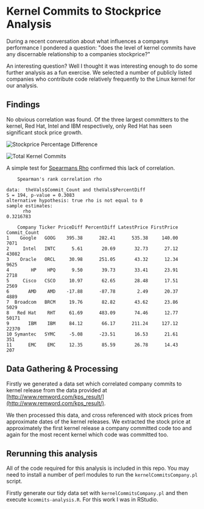 # Kernel Commits to Stockprice Analysis

During a recent conversation about what influences a companys performance I
pondered a question: "does the level of kernel commits have any discernable relationship 
to a companies stockprice?"

An interesting question? Well I thought it was interesting enough to do some
further analysis as a fun exercise. We selected a number of publicly listed companies 
who contribute code relatively frequently to the Linux kernel for our analysis.

## Findings

No obvious correlation was found. Of the three largest committers to the kernel, Red Hat, Intel
and IBM respectively, only Red Hat has seen significant stock price growth.   

![Stockprice Percentage Difference](https://github.com/fintanr/kernel-stockprice/blob/master/stockprice-percent-diff.png)	

![Total Kernel Commits](https://github.com/fintanr/kernel-stockprice/blob/master/total-kernel-commits.png)

A simple test for [Spearmans Rho](https://en.wikipedia.org/wiki/Spearman%27s_rank_correlation_coefficient) confirmed 
this lack of correlation.

```
	Spearman's rank correlation rho

data:  theVals$Commit_Count and theVals$PercentDiff
S = 194, p-value = 0.3083
alternative hypothesis: true rho is not equal to 0
sample estimates:
      rho 
0.3216783 
``` 

```
    Company Ticker PriceDiff PercentDiff LatestPrice FirstPrice Commit_Count
1    Google   GOOG    395.38      282.41      535.38     140.00         7071
2     Intel   INTC      5.61       20.69       32.73      27.12        43082
3    Oracle   ORCL     30.98      251.05       43.32      12.34         9625
4        HP    HPQ      9.50       39.73       33.41      23.91         2718
5     Cisco   CSCO     10.97       62.65       28.48      17.51         2569
6       AMD    AMD    -17.88      -87.78        2.49      20.37         4889
7  Broadcom   BRCM     19.76       82.82       43.62      23.86         5029
8   Red Hat    RHT     61.69      483.09       74.46      12.77        50171
9       IBM    IBM     84.12       66.17      211.24     127.12        22370
10 Symantec   SYMC     -5.08      -23.51       16.53      21.61          351
11      EMC    EMC     12.35       85.59       26.78      14.43          207
```

## Data Gathering & Processing

Firstly we generated a data set which correlated company commits to kernel release
from the data provided at [http://www.remword.com/kps_result/](http://www.remword.com/kps_result/).

We then processed this data, and cross referenced with stock prices from approximate 
dates of the kernel releases. We extracted the stock price at approximately the first
kernel release a company committed code too and again for the most recent kernel which
code was committed too.

## Rerunning this analysis

All of the code required for this analysis is included in this repo. You may need 
to install a number of perl modules to run the `kernelCommitsCompany.pl` script.

Firstly generate our tidy data set with `kernelCommitsCompany.pl` and then execute
`kcommits-analysis.R`. For this work I was in RStudio. 
